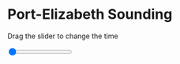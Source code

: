 <h1>Port-Elizabeth Sounding</h1>
<p>Drag the slider to change the time</p>

<div class="slidecontainer">
<input oninput='setImage(this)' class="slider" type="range" min="0" max="6" value="0" step="1" />
<img id='img'/>
</div>

<script>
var img = document.getElementById('img');
var img_array = ['/assets/images/skwt/skd_peb_wrfout_d01_2020-06-21_12:00:00.png',
'/assets/images/skwt/skd_peb_wrfout_d01_2020-06-21_18:00:00.png',
'/assets/images/skwt/skd_peb_wrfout_d01_2020-06-22_00:00:00.png',
'/assets/images/skwt/skd_peb_wrfout_d01_2020-06-22_06:00:00.png',
'/assets/images/skwt/skd_peb_wrfout_d01_2020-06-22_12:00:00.png',
'/assets/images/skwt/skd_peb_wrfout_d01_2020-06-22_18:00:00.png',];
function setImage(obj)
{
        var value = obj.value;
        img.src = img_array[value];

}
</script>
